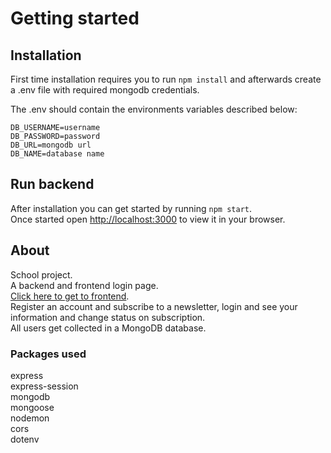 # Getting started

## Installation

First time installation requires you to run `npm install` and afterwards create a .env file with required mongodb credentials.

The .env should contain the environments variables described below:

```
DB_USERNAME=username
DB_PASSWORD=password
DB_URL=mongodb url
DB_NAME=database name
```

## Run backend

After installation you can get started by running `npm start`.\
Once started open [http://localhost:3000](http://localhost:3000) to view it in your browser.

## About

School project.\
A backend and frontend login page.\
[Click here to get to frontend](https://github.com/fplanting/node-loginpage-frontend).\
Register an account and subscribe to a newsletter, login and see your information and change status on subscription.\
All users get collected in a MongoDB database.

### Packages used

express \
express-session \
mongodb \
mongoose \
nodemon \
cors \
dotenv
